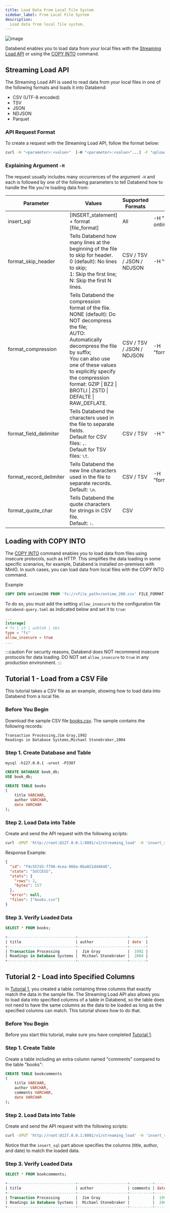 ```yaml
---
title: Load Data From Local File System
sidebar_label: From Local File System
description:
  Load data from local file system.
---
```


![image](../../public/img/load/load-data-from-local-fs.png)

Databend enables you to load data from your local files with the [Streaming Load API](#streaming-load-api) or using the [COPY INTO](../30-reference/30-sql/10-dml/dml-copy-into-table.md) command.

## Streaming Load API

The Streaming Load API is used to read data from your local files in one of the following formats and loads it into Databend:

- CSV (UTF-8 encoded)
- TSV
- JSON
- NDJSON
- Parquet

### API Request Format

To create a request with the Streaming Load API, follow the format below:

```bash
curl -H "<parameter>:<value>"  [-H "<parameter>:<value>"...] -F "upload=@<file_location>" -XPUT http://<user_name>:[password]@<http_handler_host>:<http_handler_port>/v1/streaming_load
```
### Explaining Argument `-H`

The request usually includes many occurrences of the argument `-H` and each is followed by one of the following parameters to tell Databend how to handle the file you're loading data from:

| Parameter               | Values                                                                                                                                                                                                                                                                                                     | Supported Formats         | Examples                                       |
|-------------------------|------------------------------------------------------------------------------------------------------------------------------------------------------------------------------------------------------------------------------------------------------------------------------------------------------------|---------------------------|------------------------------------------------|
| insert_sql              | [INSERT_statement] + format [file_format]                                                                                                                                                                                                                                                                  | All                       | -H "insert_sql: insert into ontime format CSV" |
| format_skip_header      | Tells Databend how many lines at the beginning of the file to skip for header.<br /> 0 (default): No lines to skip;<br /> 1: Skip the first line;<br /> N: Skip the first N lines.                                                                                                                               | CSV / TSV / JSON / NDJSON | -H "format_skip_header: 1"                     |
| format_compression      | Tells Databend the compression format of the file.<br /> NONE (default): Do NOT decompress the file;<br /> AUTO: Automatically decompress the file by suffix;<br />  You can also use one of these values to explicitly specify the compression format: GZIP \| BZ2 \| BROTLI \| ZSTD \|  DEFALTE \| RAW_DEFLATE. | CSV / TSV / JSON / NDJSON | -H "format_compression:auto"                   |
| format_field_delimiter  | Tells Databend the characters used in the file to separate fields.<br /> Default for CSV files: `,`.<br /> Default for TSV files: `\t`.                                                                                                                                                                        | CSV / TSV                 | -H "format_field_delimiter:,"                  |
| format_record_delimiter | Tells Databend the new line characters used in the file to separate records.<br />  Default: `\n`.                                                                                                                                                                                                           | CSV / TSV                 | -H "format_recorder_delimiter:\n"              |
| format_quote_char       | Tells Databend the quote characters for strings in CSV file.<br /> Default: `:`.                                                                                                                                                                                                                             | CSV                       |                                                |

## Loading with COPY INTO

The [COPY INTO](../30-reference/30-sql/10-dml/dml-copy-into-table.md) command enables you to load data from files using insecure protocols, such as HTTP. This simplifies the data loading in some specific scenarios, for example, Databend is installed on-premises with MinIO. In such cases, you can load data from local files with the COPY INTO command. 

Example

```sql
COPY INTO ontime200 FROM 'fs://<file_path>/ontime_200.csv' FILE_FORMAT = (type = 'CSV' field_delimiter = ','  record_delimiter = '\n' skip_header = 1);
```
To do so, you must add the setting `allow_insecure` to the configuration file `databend-query.toml` as indicated below and set it to `true`:

```toml
...
[storage]
# fs | s3 | azblob | obs
type = "fs"
allow_insecure = true
...
```

:::caution
For security reasons, Databend does NOT recommend insecure protocols for data loading. DO NOT set `allow_insecure` to `true` in any production environment. 
:::

## Tutorial 1 - Load from a CSV File

This tutorial takes a CSV file as an example, showing how to load data into Databend from a local file.

### Before You Begin

Download the sample CSV file [books.csv](https://datafuse-1253727613.cos.ap-hongkong.myqcloud.com/data/books.csv). The sample contains the following records:

```
Transaction Processing,Jim Gray,1992
Readings in Database Systems,Michael Stonebraker,2004
```

### Step 1. Create Database and Table

```shell
mysql -h127.0.0.1 -uroot -P3307
```

```sql
CREATE DATABASE book_db;
USE book_db;

CREATE TABLE books
(
    title VARCHAR,
    author VARCHAR,
    date VARCHAR
);
```

### Step 2. Load Data into Table

Create and send the API request with the following scripts:

```bash
curl -XPUT 'http://root:@127.0.0.1:8081/v1/streaming_load' -H 'insert_sql: insert into book_db.books format CSV' -H 'skip_header: 0' -H 'field_delimiter: ,' -H 'record_delimiter: \n' -F 'upload=@"./books.csv"'
```

Response Example:

```json
{
  "id": "f4c557d3-f798-4cea-960a-0ba021dd4646",
  "state": "SUCCESS",
  "stats": {
    "rows": 2,
    "bytes": 157
  },
  "error": null,
  "files": ["books.csv"]
}
```

### Step 3. Verify Loaded Data

```sql
SELECT * FROM books;

+------------------------------+----------------------+-------+
| title                        | author               | date  |
+------------------------------+----------------------+-------+
| Transaction Processing       |  Jim Gray            |  1992 |
| Readings in Database Systems |  Michael Stonebraker |  2004 |
+------------------------------+----------------------+-------+
```

## Tutorial 2 - Load into Specified Columns

In [Tutorial 1](#tutorial-1---load-from-a-csv-file), you created a table containing three columns that exactly match the data in the sample file. The Streaming Load API also allows you to load data into specified columns of a table in Databend, so the table does not need to have the same columns as the data to be loaded as long as the specified columns can match. This tutorial shows how to do that.

### Before You Begin

Before you start this tutorial, make sure you have completed [Tutorial 1](#tutorial-1---load-from-a-csv-file).

### Step 1. Create Table

Create a table including an extra column named "comments" compared to the table "books":

```sql
CREATE TABLE bookcomments
(
    title VARCHAR,
    author VARCHAR,
    comments VARCHAR,
    date VARCHAR
);
```

### Step 2. Load Data into Table

Create and send the API request with the following scripts:

```bash
curl -XPUT 'http://root:@127.0.0.1:8081/v1/streaming_load' -H 'insert_sql: insert into book_db.bookcomments(title,author,date)format CSV' -H 'skip_header: 0' -H 'field_delimiter: ,' -H 'record_delimiter: \n' -F 'upload=@"./books.csv"'
```

Notice that the `insert_sql` part above specifies the columns (title, author, and date) to match the loaded data.

### Step 3. Verify Loaded Data

```sql
SELECT * FROM bookcomments;

+------------------------------+----------------------+----------+--------+
| title                        | author               | comments | date   |
+------------------------------+----------------------+----------+--------+
| Transaction Processing       |  Jim Gray            |          |  1992  |
| Readings in Database Systems |  Michael Stonebraker |          |  2004  |
+------------------------------+----------------------+----------+--------+
```
